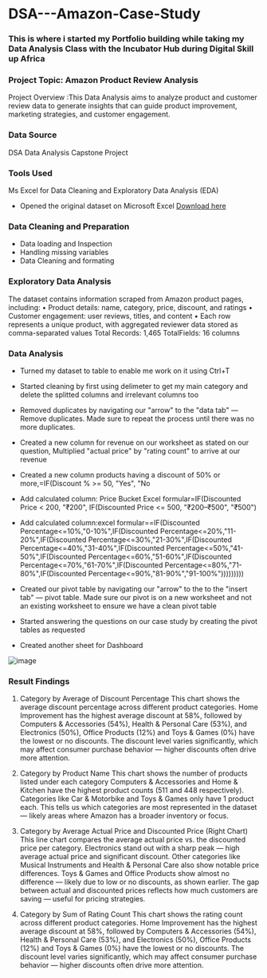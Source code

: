 # DSA---Amazon-Case-Study
### This is where i started my Portfolio building while taking my Data Analysis Class with the Incubator Hub during Digital Skill up Africa
### Project Topic: Amazon Product Review Analysis
Project Overview :This Data Analysis aims to analyze product and customer review data to generate insights that can guide product improvement, marketing strategies, and customer engagement.
### Data Source 
DSA Data Analysis Capstone Project 
### Tools Used
Ms Excel for Data Cleaning and Exploratory Data Analysis (EDA) 
- Opened the original dataset on Microsoft Excel [Download here](https://www.microsoft.com/en-gb/microsoft-365/excel)

### Data Cleaning and Preparation
- Data loading and Inspection
- Handling missing variables
- Data Cleaning and formating

### Exploratory Data Analysis
The dataset contains information scraped from Amazon product pages, including: 
•       Product details: name, category, price, discount, and ratings 
•       Customer engagement: user reviews, titles, and content 
•       Each row represents a unique product, with aggregated reviewer data 
stored as comma-separated values 
Total 
Records: 
1,465 
TotalFields: 16 columns

### Data Analysis
- Turned my dataset to table to enable me work on it using Ctrl+T

- Started cleaning by first using delimeter to get my main category and delete the splitted columns and irrelevant columns too

- Removed duplicates by navigating our "arrow" to the "data tab" — Remove duplicates. Made sure to repeat the process until there was no more duplicates. 

- Created a new column for revenue on our worksheet as stated on our question, Multiplied "actual price" by "rating count" to arrive at our revenue

- Created a new column products having a discount of 50% or more,=IF(Discount % >= 50, "Yes", "No

- Add calculated column: Price Bucket Excel formular=IF(Discounted Price < 200, "₹200", IF(Discounted Price <= 500, "₹200–₹500", "₹500")

- Add calculated column:excel formular==IF(Discounted Percentage<=10%,"0-10%",IF(Discounted Percentage<=20%,"11-20%",IF(Discounted Percentage<=30%,"21-30%",IF(Discounted 
Percentage<=40%,"31-40%",IF(Discounted Percentage<=50%,"41-50%",IF(Discounted Percentage<=60%,"51-60%",IF(Discounted Percentage<=70%,"61-70%",IF(Discounted Percentage<=80%,"71-80%",IF(Discounted Percentage<=90%,"81-90%","91-100%")))))))))

- Created our pivot table by navigating our "arrow" to the to the "insert tab" — pivot table. Made sure our pivot is on a new worksheet and not an existing worksheet to ensure we have a clean pivot table

- Started answering the questions on our case study by creating the pivot tables as requested

- Created another sheet for Dashboard

![image](https://github.com/user-attachments/assets/c8d1b0f7-6841-4c73-b410-d72ece6938bb)
### Result Findings
1. Category by Average of Discount Percentage
This chart shows the average discount percentage across different product categories.
Home Improvement has the highest average discount at 58%, followed by Computers & Accessories (54%), Health & Personal Care (53%), and Electronics (50%), Office Products (12%) and Toys & Games (0%) have the lowest or no discounts.
The discount level varies significantly, which may affect consumer purchase behavior — higher discounts often drive more attention.

2. Category by Product Name 
This chart shows the number of products listed under each category
Computers & Accessories and Home & Kitchen have the highest product counts (511 and 448 respectively).
Categories like Car & Motorbike and Toys & Games only have 1 product each.
This tells us which categories are most represented in the dataset — likely areas where Amazon has a broader inventory or focus.

3. Category by Average Actual Price and Discounted Price (Right Chart)
This line chart compares the average actual price vs. the discounted price per category.
Electronics stand out with a sharp peak — high average actual price and significant discount.
Other categories like Musical Instruments and Health & Personal Care also show notable price differences.
Toys & Games and Office Products show almost no difference — likely due to low or no discounts, as shown earlier.
The gap between actual and discounted prices reflects how much customers are saving — useful for pricing strategies.

4. Category by Sum of Rating Count
This chart shows the rating count across different product categories.
Home Improvement has the highest average discount at 58%, followed by Computers & Accessories (54%), Health & Personal Care (53%), and Electronics (50%), Office Products (12%) and Toys & Games (0%) have the lowest or no discounts.
The discount level varies significantly, which may affect consumer purchase behavior — higher discounts often drive more attention.

